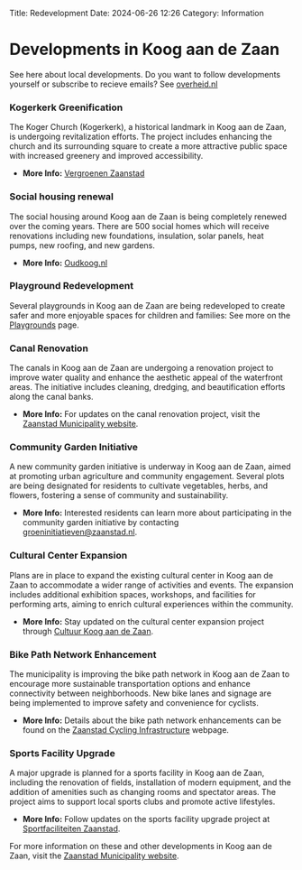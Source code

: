 Title: Redevelopment
Date: 2024-06-26 12:26
Category: Information

# Developments in Koog aan de Zaan
See here about local developments.
Do you want to follow developments yourself or subscribe to recieve emails? See [overheid.nl](https://www.overheid.nl/berichten-over-uw-buurt/rondom-uw-woonadres/bekijk-alle-berichten?id=c57cd2e2-9d14-4ce9-83f0-a08f3cc69fc8&utm_campaign=20240622&utm_source=boub_mo&utm_medium=email&utm_term=0479)

### Kogerkerk Greenification
The Koger Church (Kogerkerk), a historical landmark in Koog aan de Zaan, is undergoing revitalization efforts. The project includes enhancing the church and its surrounding square to create a more attractive public space with increased greenery and improved accessibility.

- **More Info:** [Vergroenen Zaanstad](https://buitengewoon.zaanstad.nl/home/vergroenen)

### Social housing renewal
The social housing around Koog aan de Zaan is being completely renewed over the coming years. There are 500 social homes which will receive renovations including new foundations, insulation, solar panels, heat pumps, new roofing, and new gardens.

- **More Info:** [Oudkoog.nl](https://oudkoog.nl/)

### Playground Redevelopment
Several playgrounds in Koog aan de Zaan are being redeveloped to create safer and more enjoyable spaces for children and families:
See more on the [Playgrounds](./playgrounds.html) page.

### Canal Renovation
The canals in Koog aan de Zaan are undergoing a renovation project to improve water quality and enhance the aesthetic appeal of the waterfront areas. The initiative includes cleaning, dredging, and beautification efforts along the canal banks.

- **More Info:** For updates on the canal renovation project, visit the [Zaanstad Municipality website](https://buitengewoon.zaanstad.nl/home).

### Community Garden Initiative
A new community garden initiative is underway in Koog aan de Zaan, aimed at promoting urban agriculture and community engagement. Several plots are being designated for residents to cultivate vegetables, herbs, and flowers, fostering a sense of community and sustainability.

- **More Info:** Interested residents can learn more about participating in the community garden initiative by contacting [groeninitiatieven@zaanstad.nl](mailto:groeninitiatieven@zaanstad.nl).

### Cultural Center Expansion
Plans are in place to expand the existing cultural center in Koog aan de Zaan to accommodate a wider range of activities and events. The expansion includes additional exhibition spaces, workshops, and facilities for performing arts, aiming to enrich cultural experiences within the community.

- **More Info:** Stay updated on the cultural center expansion project through [Cultuur Koog aan de Zaan](https://www.cultuurkoogaandezaan.nl).

### Bike Path Network Enhancement
The municipality is improving the bike path network in Koog aan de Zaan to encourage more sustainable transportation options and enhance connectivity between neighborhoods. New bike lanes and signage are being implemented to improve safety and convenience for cyclists.

- **More Info:** Details about the bike path network enhancements can be found on the [Zaanstad Cycling Infrastructure](https://buitengewoon.zaanstad.nl/fiets) webpage.

### Sports Facility Upgrade
A major upgrade is planned for a sports facility in Koog aan de Zaan, including the renovation of fields, installation of modern equipment, and the addition of amenities such as changing rooms and spectator areas. The project aims to support local sports clubs and promote active lifestyles.

- **More Info:** Follow updates on the sports facility upgrade project at [Sportfaciliteiten Zaanstad](https://buitengewoon.zaanstad.nl/sport).

For more information on these and other developments in Koog aan de Zaan, visit the [Zaanstad Municipality website](https://buitengewoon.zaanstad.nl/).

